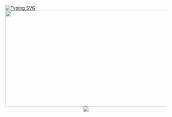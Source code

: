 <div align="center">
<!--   <img src="https://capsule-render.vercel.app/api?type=waving&color=0:ffc0cb,100:ffb6c1&height=180&text=Hello!%20I'm%20Sehyeon!&animation=twinkling&fontColor=ffffff&fontSize=60" /> -->
</div>
<a href="https://git.io/typing-svg"><img src="https://readme-typing-svg.demolab.com?font=Fira+Code&pause=1000&color=F79B9B&width=435&lines=Hello!+I'm+Sehyeon!;Welcome+to+My+World+%E0%B7%86%E0%B8%85%CC%81%CB%98%E0%B8%85%CC%80%E0%B7%86" alt="Typing SVG" /></a>
<a href="https://www.gitanimals.org/en_US?utm_medium=image&utm_source=u0ahya5&utm_content=farm">
<img
  src = "https://render.gitanimals.org/farms/u0ahya5"   
  width="700" 
  height="300"
/>
</a>

<div align= "center"> 
    <img src="https://github-readme-stats.vercel.app/api/top-langs/?username=u0ahya5&layout=compact&bg_color=180,ffffff,00000000&title_color=000000&text_color=000000"/>
</div>
<!--
**u0ahya5/u0ahya5** is a ✨ _special_ ✨ repository because its `README.md` (this file) appears on your GitHub profile.

Here are some ideas to get you started:

- 🔭 I’m currently working on ...
- 🌱 I’m currently learning ...
- 👯 I’m looking to collaborate on ...
- 🤔 I’m looking for help with ...
- 💬 Ask me about ...
- 📫 How to reach me: ...
- 😄 Pronouns: ...
- ⚡ Fun fact: ...
-->
